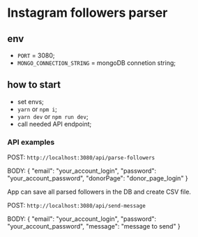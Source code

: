 # Instagram followers parser

## env

- `PORT` = 3080;
- `MONGO_CONNECTION_STRING` = mongoDB connetion string;

## how to start

- set envs;
- `yarn` or `npm i`;
- `yarn dev` or `npm run dev`;
- call needed API endpoint;

### API examples

POST: `http://localhost:3080/api/parse-followers`

BODY: {
"email": "your_account_login",
"password": "your_account_password",
"donorPage": "donor_page_login"
}

App can save all parsed followers in the DB and create CSV file.

POST: `http://localhost:3080/api/send-message`

BODY: {
"email": "your_account_login",
"password": "your_account_password",
"message": "message to send"
}
